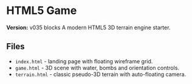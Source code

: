 # HTML5 Game

**Version:** v035 blocks
A modern HTML5 3D terrain engine starter.

## Files
- `index.html` - landing page with floating wireframe grid.
- `game.html` - 3D scene with water, bombs and orientation controls.
- `terrain.html` - classic pseudo-3D terrain with auto-floating camera.

